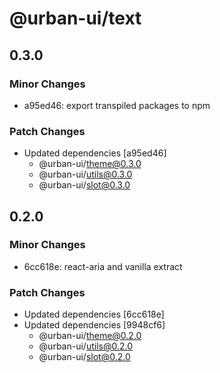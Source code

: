 # @urban-ui/text

## 0.3.0

### Minor Changes

- a95ed46: export transpiled packages to npm

### Patch Changes

- Updated dependencies [a95ed46]
  - @urban-ui/theme@0.3.0
  - @urban-ui/utils@0.3.0
  - @urban-ui/slot@0.3.0

## 0.2.0

### Minor Changes

- 6cc618e: react-aria and vanilla extract

### Patch Changes

- Updated dependencies [6cc618e]
- Updated dependencies [9948cf6]
  - @urban-ui/theme@0.2.0
  - @urban-ui/utils@0.2.0
  - @urban-ui/slot@0.2.0
